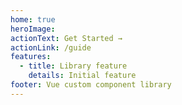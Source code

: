 ```yaml
---
home: true
heroImage:
actionText: Get Started →
actionLink: /guide
features:
  - title: Library feature
    details: Initial feature
footer: Vue custom component library 
---
```

